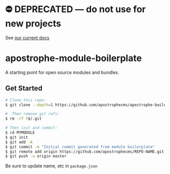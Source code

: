 # ⛔️ **DEPRECATED** — do not use for new projects

See [our current docs](https://docs.apostrophecms.org/)

# apostrophe-module-boilerplate

A starting point for open source modules and bundles.

## Get Started
```sh
# Clone this repo:
$ git clone --depth=1 https://github.com/apostrophecms/apostrophe-boilerplate-module.git MYMODULE

#  Then remove git refs:
$ rm -rf !$/.git

# Then init and commit:
$ cd MYMODULE
$ git init
$ git add -A
$ git commit -m "Initial commit generated from module boilerplate"
$ git remote add origin https://github.com/apostrophecms/REPO-NAME.git
$ git push -u origin master
```

Be sure to update name, etc in `package.json`
